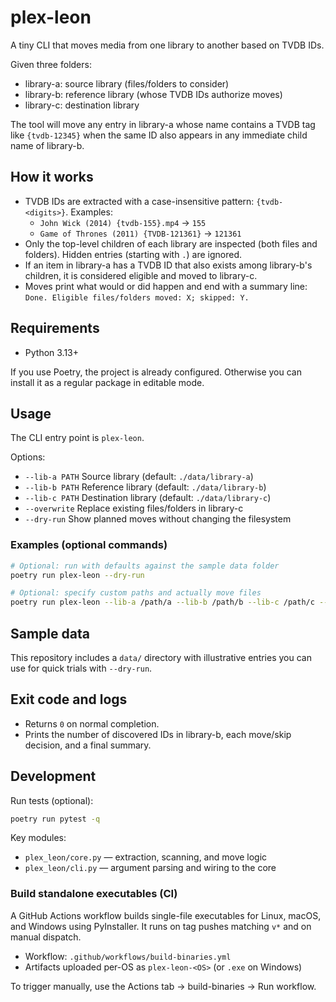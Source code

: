 # plex-leon

A tiny CLI that moves media from one library to another based on TVDB IDs.

Given three folders:
- library-a: source library (files/folders to consider)
- library-b: reference library (whose TVDB IDs authorize moves)
- library-c: destination library

The tool will move any entry in library-a whose name contains a TVDB tag like `{tvdb-12345}` when the same ID also appears in any immediate child name of library-b.

## How it works

- TVDB IDs are extracted with a case-insensitive pattern: `{tvdb-<digits>}`. Examples:
	- `John Wick (2014) {tvdb-155}.mp4` → `155`
	- `Game of Thrones (2011) {TVDB-121361}` → `121361`
- Only the top-level children of each library are inspected (both files and folders). Hidden entries (starting with `.`) are ignored.
- If an item in library-a has a TVDB ID that also exists among library-b's children, it is considered eligible and moved to library-c.
- Moves print what would or did happen and end with a summary line: `Done. Eligible files/folders moved: X; skipped: Y.`

## Requirements

- Python 3.13+

If you use Poetry, the project is already configured. Otherwise you can install it as a regular package in editable mode.

## Usage

The CLI entry point is `plex-leon`.

Options:
- `--lib-a PATH`  Source library (default: `./data/library-a`)
- `--lib-b PATH`  Reference library (default: `./data/library-b`)
- `--lib-c PATH`  Destination library (default: `./data/library-c`)
- `--overwrite`   Replace existing files/folders in library-c
- `--dry-run`     Show planned moves without changing the filesystem

### Examples (optional commands)

```bash
# Optional: run with defaults against the sample data folder
poetry run plex-leon --dry-run

# Optional: specify custom paths and actually move files
poetry run plex-leon --lib-a /path/a --lib-b /path/b --lib-c /path/c --overwrite
```

## Sample data

This repository includes a `data/` directory with illustrative entries you can use for quick trials with `--dry-run`.

## Exit code and logs

- Returns `0` on normal completion.
- Prints the number of discovered IDs in library-b, each move/skip decision, and a final summary.

## Development

Run tests (optional):

```bash
poetry run pytest -q
```

Key modules:
- `plex_leon/core.py` — extraction, scanning, and move logic
- `plex_leon/cli.py` — argument parsing and wiring to the core

### Build standalone executables (CI)

A GitHub Actions workflow builds single-file executables for Linux, macOS, and Windows using PyInstaller. It runs on tag pushes matching `v*` and on manual dispatch.

- Workflow: `.github/workflows/build-binaries.yml`
- Artifacts uploaded per-OS as `plex-leon-<OS>` (or `.exe` on Windows)

To trigger manually, use the Actions tab → build-binaries → Run workflow.
